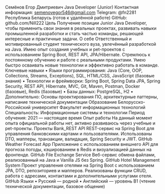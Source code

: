 Семёнов Егор Дмитриевич
Java Developer (Junior)
Контактная информация:
semenovegor546@gmail.com
Telegram: @fn2281
Республика Беларусь (готов к удалённой работе)
GitHub: github.com/Nill222
Цель
Получение позиции Junior Java Developer, чтобы применить свои знания в реальных
проектах, развивать навыки промышленной разработки и стать частью команды,
решающей интересные и практичные задачи.
О себе
Ответственный и мотивированный студент технического вуза, увлечённый
разработкой на Java. Имею опыт создания учебных и pet-проектов с использованием
Spring Boot, REST API, JPA/Hibernate. Стремлюсь к постоянному обучению и работе с
реальными продуктами. Умею быстро осваивать новые технологии и эффективно
работать в команде.
Ключевые навыки
• Языки программирования: Java (Core, OOP, Collections, Streams, Exceptions),
SQL, HTML/CSS, JavaScript (базовые знания)
• Технологии и фреймворки: Spring Boot, Spring Data JPA, Spring Security, REST
API, Hibernate, MVC, Git, Maven, Postman, Docker (базовые), Redis (базовые)
• Базы данных: PostgreSQL, H2
• Дополнительно: Основы проектирования ПО, архитектурные паттерны,
написание технической документации
Образование
Белорусско-Российский университет
Факультет информационных технологий
Специальность: Информационные системы и технологии
Период обучения: 2021 — настоящее время
Опыт работы
На данный момент опыта официальной работы нет, активно развиваюсь через
учебные и pet-проекты.
Проекты
Bank_REST API
REST-сервис на Spring Boot для управления банковскими картами и пользователями.
Использованы DTO, мапперы, транзакции, валидация, Spring Security и JWT.
GitHub
Weather Forecast App
Приложение с использованием внешнего API для прогноза погоды, кэшированием в
Redis и визуализацией данных на фронтенде.
GitHub
File Exchange Service
Веб-сервис обмена файлами, реализованный на Java и Vanilla JS без Spring.
GitHub
Hotel Management System
Проект управления отелями на Spring Boot с использованием JPA, DTO, репозиториев
и мапперов. Реализованы функции CRUD, работа с адресами, контактами и
дополнительными услугами отеля.
GitHub
Языки
• Русский — родной
• Английский — уровень B1 (чтение технической документации, базовое
общение)
